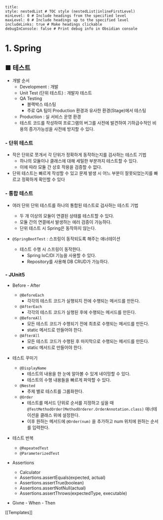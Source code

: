 ```table-of-contents
title: 
style: nestedList # TOC style (nestedList|inlineFirstLevel)
minLevel: 0 # Include headings from the specified level
maxLevel: 0 # Include headings up to the specified level
includeLinks: true # Make headings clickable
debugInConsole: false # Print debug info in Obsidian console
```

# 1. Spring
## ■ 테스트
- 개발 순서
	- Development : 개발
	- Unit Test (단위 테스트) : 개발자 테스트
	- QA Testing
		- 블랙박스 테스팅
		- 주로 QA 팀이 Production 환경과 유사한 환경(Stage)에서 테스팅
	- Production : 실 서비스 운영 환경
	- 테스트 코드를 작성하여 프로그램의 버그를 사전에 발견하여 기하급수적인 비용의 증가가능성을 사전에 방지할 수 있다.

### - 단위 테스트
- 작은 단위로 쪼개서 각 단위가 정확하게 동작하는지를 검사하는 테스트 기법
	- 하나의 모듈이나 클래스에 대해 세밀한 부분까지 테스트할 수 있다.
	- 이에 따라 모듈 간 상호 작용을 검증할 수 없다.
- 단위 테스트는 빠르게 작성할 수 있고 문제 발생 시 어느 부분이 잘못되었는지를 빠르고 정확하게 확인할 수 있다


### - 통합 테스트
- 여러 단위 단위 테스트를 하나의 통합된 테스트로 검사하는 테스트 기법
	- 두 개 이상의 모듈이 연결된 상태를 테스트할 수 있다.
	- 모듈 간의 연결에서 발생하는 에러 검증이 가능하다.
	- 단위 테스트 시 Spring은 동작하지 않는다.

- `@SpringBootTest` : 스프링이 동작되도록 해주는 애너테이션
	- 테스트 수행 시 스프링이 동작한다.
		- Spring IoC/DI 기능을 사용할 수 있다.
		- Repository를 사용해 DB CRUD가 가능하다.

### - JUnit5
- Before - After
	- `@BeforeEach`
		- 각각의 테스트 코드가 실행되지 전에 수행되는 메서드를 만든다.
	- `@AfterEach`
		- 각각의 테스트 코드가 실행된 후에 수행되는 메서드를 만든다.
	- `@BeforeAll`
		- 모든 테스트 코드가 수행되기 전에 최초로 수행되는 메서드를 만든다.
		- static 메서드로 만들어야 한다.
	- `@AfterAll`
		- 모든 테스트 코드가 수행된 후 마지막으로 수행되는 메서드를 만든다.
		- static 메서드로 만들어야 한다.
		  
- 테스트 꾸미기
	- `@DisplayName`
		- 테스트의 내용을 한 눈에 알아볼 수 있게 네이밍할 수 있다.
		- 테스트의 수행 내용들을 빠르게 파악할 수 있다.
	- `@Nested`
		- 주제 별로 테스트를 그룹화한다.
	- `@Order`
		- 테스트를 메서드 단위로 순서를 지정하고 싶을 때 `@TestMethodOrder(MethodOrderer.OrderAnnotation.class)` 애너테이션을 클래스 위에 설정한다.
		- 이후 원하는 메서드에 `@Order(num)` 을 추가하고 num 위치에 원하는 순서를 입력한다.
		  
- 테스트 반복
	- `@RepeatedTest`
	- `@ParameterizedTest`
	  
- Assertions
	- Calculator
	- Assertions.assertEquals(expected, actual)
	- Assertions.assertTrue(boolean)
	- Assertions.assertNotNull(actual)
	- Assertions.assertThrows(expectedType, executable)
	  
- Givne - When - Then










[[Templates]]
